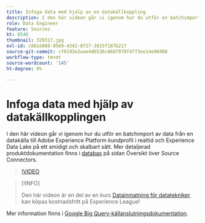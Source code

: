 ```yaml
---
title: Infoga data med hjälp av en datakällkoppling
description: I den här videon går vi igenom hur du utför en batchimport av data från en datakälla till Adobe Experience Platform kundprofil i realtid och Experience Data Lake på ett smidigt och skalbart sätt.
role: Data Engineer
feature: Sources
kt: 6546
thumbnail: 329317.jpg
exl-id: c881e088-9569-4342-8f27-3815f187b217
source-git-commit: cf0193e3aae4d6536c868f078f4773ee14e90408
workflow-type: tm+mt
source-wordcount: '145'
ht-degree: 0%

---
```


# Infoga data med hjälp av datakällkopplingen

I den här videon går vi igenom hur du utför en batchimport av data från en datakälla till Adobe Experience Platform kundprofil i realtid och Experience Data Lake på ett smidigt och skalbart sätt. Mer detaljerad produktdokumentation finns i [databas](https://experienceleague.adobe.com/docs/experience-platform/sources/home.html?lang=en#database) på sidan Översikt över Source Connectors.

>[!VIDEO](https://video.tv.adobe.com/v/329317?quality=12&learn=on)

>[!INFO]
>
> Den här videon är en del av en kurs [Datainmatning för datatekniker](https://experienceleague.adobe.com/?recommended=ExperiencePlatform-D-1-2020.1.dataingestion), kan köpas kostnadsfritt på Experience League!

Mer information finns i [Google Big Query-källanslutningsdokumentation](https://experienceleague.adobe.com/docs/experience-platform/sources/ui-tutorials/create/databases/bigquery.html).
